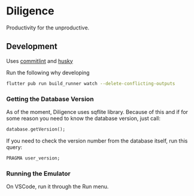 # Diligence

Productivity for the unproductive.

## Development

Uses [commitlint](https://commitlint.js.org/#/) and
[husky](https://github.com/typicode/husky)

Run the following why developing

```sh
flutter pub run build_runner watch --delete-conflicting-outputs
```

### Getting the Database Version

As of the moment, Diligence uses sqflite library. Because of this and if for
some reason you need to know the database version, just call:

```dart
database.getVersion();
```

If you need to check the version number from the database itself, run this
query:

```sql
PRAGMA user_version;
```

### Running the Emulator

On VSCode, run it through the Run menu.
